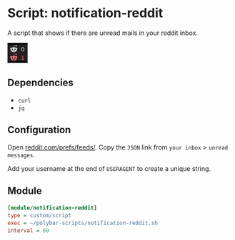 # Script: notification-reddit

A script that shows if there are unread mails in your reddit inbox.

![notification-reddit](screenshots/1.png)


## Dependencies

* `curl`
* `jq`


## Configuration

Open [reddit.com/prefs/feeds/](https://www.reddit.com/prefs/feeds/). Copy the `JSON` link from `your inbox` > `unread messages`.

Add your username at the end of `USERAGENT` to create a unique string.


## Module

```ini
[module/notification-reddit]
type = custom/script
exec = ~/polybar-scripts/notification-reddit.sh
interval = 60
```
